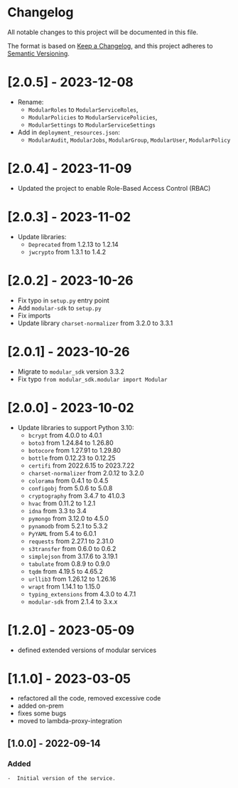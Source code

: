 # Changelog
All notable changes to this project will be documented in this file.

The format is based on [Keep a Changelog](https://keepachangelog.com/en/1.0.0/),
and this project adheres to [Semantic Versioning](https://semver.org/spec/v2.0.0.html).

# [2.0.5] - 2023-12-08
* Rename:
  * `ModularRoles` to `ModularServiceRoles`,
  * `ModularPolicies` to `ModularServicePolicies`,
  * `ModularSettings` to `ModularServiceSettings`
* Add in `deployment_resources.json`:
  * `ModularAudit`, `ModularJobs`, `ModularGroup`, `ModularUser`, `ModularPolicy` 

# [2.0.4] - 2023-11-09
* Updated the project to enable Role-Based Access Control (RBAC)

# [2.0.3] - 2023-11-02
* Update libraries:
  * `Deprecated` from 1.2.13 to 1.2.14
  * `jwcrypto` from 1.3.1 to 1.4.2

# [2.0.2] - 2023-10-26
* Fix typo in `setup.py` entry point
* Add `modular-sdk` to `setup.py`
* Fix imports
* Update library `charset-normalizer` from 3.2.0 to 3.3.1

# [2.0.1] - 2023-10-26
* Migrate to `modular_sdk` version 3.3.2
* Fix typo `from modular_sdk.modular import Modular`

# [2.0.0] - 2023-10-02
* Update libraries to support Python 3.10:
  * `bcrypt` from 4.0.0 to 4.0.1
  * `boto3` from 1.24.84 to 1.26.80
  * `botocore` from 1.27.91 to 1.29.80
  * `bottle` from 0.12.23 to 0.12.25
  * `certifi` from 2022.6.15 to 2023.7.22
  * `charset-normalizer` from 2.0.12 to 3.2.0
  * `colorama` from 0.4.1 to 0.4.5
  * `configobj` from 5.0.6 to 5.0.8
  * `cryptography` from 3.4.7 to 41.0.3
  * `hvac` from 0.11.2 to 1.2.1
  * `idna` from 3.3 to 3.4
  * `pymongo` from 3.12.0 to 4.5.0
  * `pynamodb` from 5.2.1 to 5.3.2
  * `PyYAML` from 5.4 to 6.0.1
  * `requests` from 2.27.1 to 2.31.0
  * `s3transfer` from 0.6.0 to 0.6.2
  * `simplejson` from 3.17.6 to 3.19.1
  * `tabulate` from 0.8.9 to 0.9.0
  * `tqdm` from 4.19.5 to 4.65.2
  * `urllib3` from 1.26.12 to 1.26.16
  * `wrapt` from 1.14.1 to 1.15.0
  * `typing_extensions` from 4.3.0 to 4.7.1
  * `modular-sdk` from 2.1.4 to 3.x.x

# [1.2.0] - 2023-05-09
* defined extended versions of modular services

# [1.1.0] - 2023-03-05
* refactored all the code, removed excessive code
* added on-prem
* fixes some bugs
* moved to lambda-proxy-integration

## [1.0.0] - 2022-09-14
### Added
    -  Initial version of the service.

